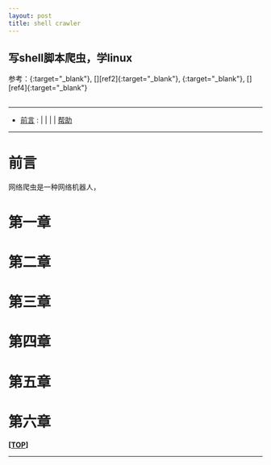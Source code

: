 ```yaml
---
layout: post
title: shell crawler
---
```

## 写shell脚本爬虫，学linux

参考：[][ref1]{:target="_blank"}, [][ref2]{:target="_blank"}, [][ref3]{:target="_blank"}, [][ref4]{:target="_blank"}

[ref1]:
[ref2]:
[ref3]:
[ref4]:

<h2 id="top"></h2>

***

*   [前言](#preface) : [](#config) \| [](#user) \| [](#vi) \| [](#info) \| [帮助](#help)

***

# 前言

网络爬虫是一种网络机器人，

# 第一章

# 第二章

# 第三章

# 第四章

# 第五章

# 第六章



**[[TOP](#top)]**

****
